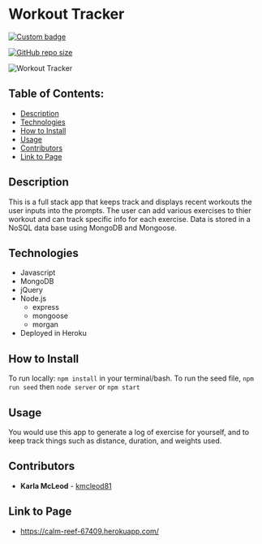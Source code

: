 # Workout Tracker

[![Custom badge](https://img.shields.io/badge/License-ISC-green.svg)](https://shields.io/)

[![GitHub repo size](https://img.shields.io/github/repo-size/kmcleod81/Workout-Tracker)](https://shields.io/)

![Workout Tracker](./public/img/workout.gif)

## Table of Contents:
* [Description](#Description)
* [Technologies](#Technologies)
* [How to Install](#How-to-Install)
* [Usage](#Usage)
* [Contributors](#Contributors)
* [Link to Page](#Link-to-Page)

## Description
This is a full stack app that keeps track and displays recent workouts the user inputs into the prompts. The user can add various exercises to thier workout and can track specific info for each exercise. Data is stored in a NoSQL data base using MongoDB and Mongoose.

## Technologies
* Javascript
* MongoDB
* jQuery
* Node.js
    * express
    * mongoose
    * morgan
* Deployed in Heroku

## How to Install
To run locally: `npm install` in your terminal/bash. To run the seed file, `npm run seed` then `node server` or `npm start`

## Usage
You would use this app to generate a log of exercise for yourself, and to keep track things such as distance, duration, and weights used.

## Contributors
* **Karla McLeod** - [kmcleod81](https://github.com/kmcleod81)

## Link to Page
* https://calm-reef-67409.herokuapp.com/